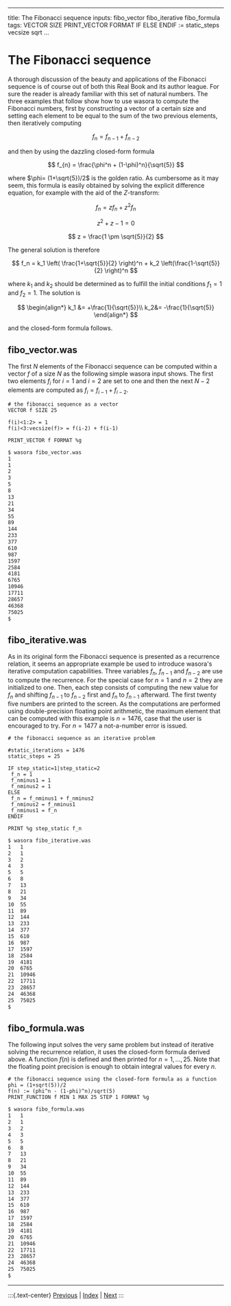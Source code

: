 
---
title: The Fibonacci sequence
inputs: fibo_vector fibo_iterative fibo_formula
tags: VECTOR SIZE PRINT_VECTOR FORMAT IF ELSE ENDIF := static_steps vecsize sqrt 
...

# The Fibonacci sequence

A thorough discussion of the beauty and applications of the Fibonacci sequence is of course out of both this Real Book and its author league. For sure the reader is already familiar with this set of natural numbers. The three examples that follow show how to use wasora to compute the Fibonacci numbers, first by constructing a vector of a certain size and setting each element to be equal to the sum of the two previous elements, then iteratively computing

$$ f_{n} = f_{n-1} + f_{n-2} $$

and then by using the dazzling closed-form formula

$$ f_{n} = \frac{\phi^n + (1-\phi)^n}{\sqrt{5}} $$

where $\phi= (1+\sqrt{5})/2$ is the golden ratio. As cumbersome as it may seem, this formula is easily obtained by solving the explicit difference equation, for example with the aid of the $Z$-transform:

$$ f_{n} = z f_{n} + z^2 f_{n} $$

$$ z^2 + z - 1 = 0 $$

$$ z = \frac{1 \pm \sqrt{5}}{2} $$

The general solution is therefore

$$ f_n = k_1 \left( \frac{1+\sqrt{5}}{2} \right)^n + k_2 \left(\frac{1-\sqrt{5}}{2} \right)^n $$

where $k_1$ and $k_2$ should be determined as to fulfill the initial conditions $f_1 = 1$ and $f_2=1$. The solution is

$$
\begin{align*}
 k_1 &= +\frac{1}{\sqrt{5}}\\
 k_2&= -\frac{1}{\sqrt{5}}
\end{align*}
$$

and the closed-form formula follows.


## fibo_vector.was

The first $N$ elements of the Fibonacci sequence can be computed within a vector $f$ of a size $N$ as the following simple wasora input shows. The first two elements $f_i$ for $i=1$ and $i=2$ are set to one and then the next $N-2$ elements are computed as $f_i = f_{i-1} + f_{i-2}$.

```wasora
# the fibonacci sequence as a vector
VECTOR f SIZE 25

f(i)<1:2> = 1
f(i)<3:vecsize(f)> = f(i-2) + f(i-1)

PRINT_VECTOR f FORMAT %g
```

```bash
$ wasora fibo_vector.was
1
1
2
3
5
8
13
21
34
55
89
144
233
377
610
987
1597
2584
4181
6765
10946
17711
28657
46368
75025
$ 
```


## fibo_iterative.was

As in its original form the Fibonacci sequence is presented as a recurrence relation, it seems an appropriate example be used to introduce wasora's iterative computation capabilities. Three variables $f_n$, $f_{n-1}$ and $f_{n-2}$ are use to compute the recurrence. For the special case for $n=1$ and $n=2$ they are initialized to one. Then, each step consists of computing the new value for $f_n$ and shifting $f_{n-1}$ to $f_{n-2}$ first and $f_n$ to $f_{n-1}$ afterward. The first twenty five numbers are printed to the screen. As the computations are performed using double-precision floating point arithmetic, the maximum element that can be computed with this example is $n = 1476$, case that the user is encouraged to try. For $n = 1477$ a not-a-number error is issued.

```wasora
# the fibonacci sequence as an iterative problem

#static_iterations = 1476
static_steps = 25

IF step_static=1|step_static=2
 f_n = 1
 f_nminus1 = 1
 f_nminus2 = 1
ELSE
 f_n = f_nminus1 + f_nminus2
 f_nminus2 = f_nminus1
 f_nminus1 = f_n
ENDIF

PRINT %g step_static f_n 
```

```bash
$ wasora fibo_iterative.was
1	1
2	1
3	2
4	3
5	5
6	8
7	13
8	21
9	34
10	55
11	89
12	144
13	233
14	377
15	610
16	987
17	1597
18	2584
19	4181
20	6765
21	10946
22	17711
23	28657
24	46368
25	75025
$ 
```


## fibo_formula.was

The following input solves the very same problem but instead of iterative solving the recurrence relation, it uses the closed-form formula derived above. A function $f(n)$ is defined and then printed for $n=1,\dots,25$. Note that the floating point precision is enough to obtain integral values for every $n$.

```wasora
# the fibonacci sequence using the closed-form formula as a function
phi = (1+sqrt(5))/2 
f(n) := (phi^n - (1-phi)^n)/sqrt(5)
PRINT_FUNCTION f MIN 1 MAX 25 STEP 1 FORMAT %g
```

```bash
$ wasora fibo_formula.was
1	1
2	1
3	2
4	3
5	5
6	8
7	13
8	21
9	34
10	55
11	89
12	144
13	233
14	377
15	610
16	987
17	1597
18	2584
19	4181
20	6765
21	10946
22	17711
23	28657
24	46368
25	75025
$ 
```




-------
:::{.text-center}
[Previous](../005-lorenz) | [Index](../) | [Next](../007-functions)
:::
